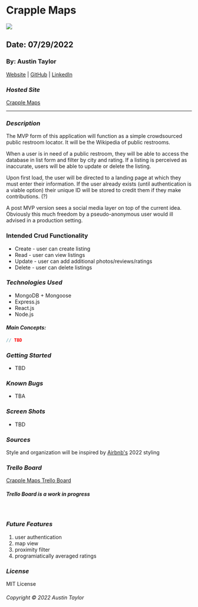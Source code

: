 # Crapple Maps

![](https://i.imgur.com/CUfLUPB.png)
## Date: 07/29/2022

### By: Austin Taylor

[Website](http://wwww.austinryantaylor.com) | [GitHub](https://github.com/austinryantaylor) | [LinkedIn](https://www.linkedin.com/in/austin-taylor-62594823a/)


### **_Hosted Site_**

[Crapple Maps](https://google.com)


---
### **_Description_**

The MVP form of this application will function as a simple crowdsourced public restroom locator. It will be the Wikipedia of public restrooms.

When a user is in need of a public restroom, they will be able to access the database in list form and filter by city and rating. If a listing is perceived as inaccurate, users will be able to update or delete the listing.

Upon first load, the user will be directed to a landing page at which they must enter their information. If the user already exists (until authentication is a viable option) their unique ID will be stored to credit them if they make contributions. (?)

A post MVP version sees a social media layer on top of the current idea. Obviously this much freedom by a pseudo-anonymous user would ill advised in a production setting.

### Intended Crud Functionality

- Create - user can create listing
- Read - user can view listings
- Update - user can add additional photos/reviews/ratings
- Delete - user can delete listings

### **_Technologies Used_**

- MongoDB + Mongoose
- Express.js
- React.js
- Node.js


#### **_Main Concepts:_**
```js
// TBD
```

### **_Getting Started_**

- TBD

### **_Known Bugs_**

- TBA

### **_Screen Shots_**

- TBD

<!-- ##### Landing Page
![placeholder](https://www.url.com "Landing Page")

##### Add User Info 
![placeholder](https://www.url.com "Landing Page")

##### Create Listing
![placeholder](https://www.url.com "Landing Page")

##### Update Listing
![placeholder](https://www.url.com "Landing Page")

##### Delete Listing
![placeholder](https://www.url.com "Landing Page") -->



### **_Sources_**

Style and organization will be inspired by [Airbnb's](https://www.airbnb.com) 2022 styling

### ***Trello Board***

[Crapple Maps Trello Board](https://trello.com/b/xqud8mOJ/crapple-maps)
##### Trello Board is a work in progress

<br />

### ***Future Features***
1. user authentication
2. map view
3. proximity filter
4. programiatically averaged ratings

### ***License***

MIT License

###### Copyright &copy; 2022 Austin Taylor